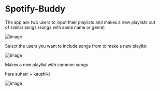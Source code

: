 # Spotify-Buddy
The app ask two users to input their playlists and makes a new playlists out of similar songs (songs with same name or genre)


![image](https://github.com/cosecE/Spotify-Buddy/assets/97705220/00aa0c99-eafc-441d-8f59-e95ffa0a32e9)

Select the users you want to include songs from to make a new playlist 


![image](https://github.com/cosecE/Spotify-Buddy/assets/97705220/65634c81-afbd-4355-8de8-7f25a626cd25)


Makes a new playlist with common songs

here suhani + kaushiki

![image](https://github.com/cosecE/Spotify-Buddy/assets/97705220/af915d9a-a7c7-4adc-bb83-0c2247063588)
